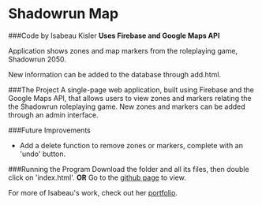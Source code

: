 # Shadowrun Map
###Code by Isabeau Kisler
**Uses Firebase and Google Maps API**

Application shows zones and map markers from the roleplaying game, Shadowrun 2050.

New information can be added to the database through add.html.

###The Project
A single-page web application, built using Firebase and the Google Maps API, that allows users to view zones and markers relating the the Shadowrun roleplaying game.  New zones and markers can be added through an admin interface.

###Future Improvements
* Add a delete function to remove zones or markers, complete with an 'undo' button.

###Running the Program
Download the folder and all its files, then double click on 'index.html'.
**OR**
Go to the [github page](http://ikisler.github.io/shadowrunmap/) to view.

For more of Isabeau's work, check out her [portfolio](http://ikisler.github.io/portfolio/).